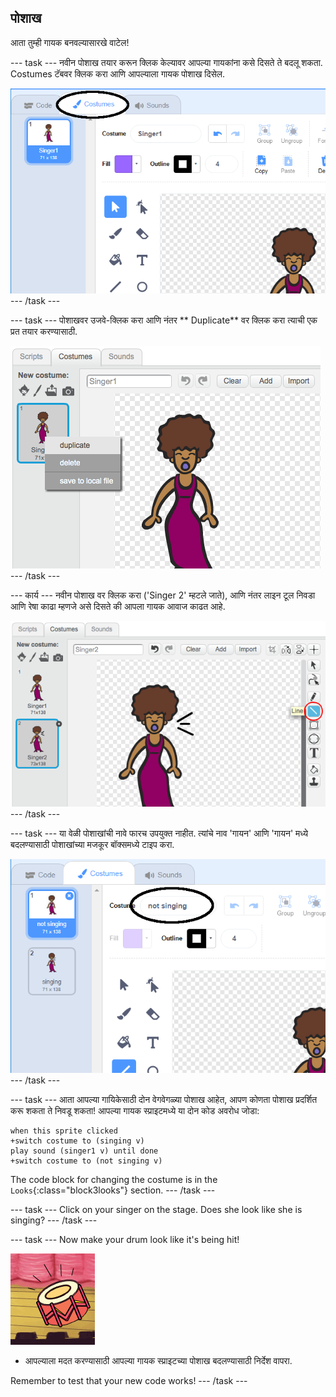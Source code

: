 ## पोशाख

आता तुम्ही गायक बनवल्यासारखे वाटेल!

\--- task \--- नवीन पोशाख तयार करून क्लिक केल्यावर आपल्या गायकांना कसे दिसते ते बदलू शकता. Costumes टॅबवर क्लिक करा आणि आपल्याला गायक पोशाख दिसेल.

![स्क्रीनशॉट](images/band-singer-costume-annotated.png) \--- /task \---

\--- task \--- पोशाखवर उजवे-क्लिक करा आणि नंतर ** Duplicate** वर क्लिक करा त्याची एक प्रत तयार करण्यासाठी.

![स्क्रीनशॉट](images/band-singer-duplicate.png) \--- /task \---

\--- कार्य \--- नवीन पोशाख वर क्लिक करा ('Singer 2' म्हटले जाते), आणि नंतर लाइन टूल निवडा आणि रेषा काढा म्हणजे असे दिसते की आपला गायक आवाज काढत आहे.

![स्क्रीनशॉट](images/band-singer-click.png) \--- /task \---

\--- task \--- या वेळी पोशाखांची नावे फारच उपयुक्त नाहीत. त्यांचे नाव 'गायन' आणि 'गायन' मध्ये बदलण्यासाठी पोशाखांच्या मजकूर बॉक्समध्ये टाइप करा.

![स्क्रीनशॉट](images/band-singer-name-annotated.png) \--- /task \---

\--- task \--- आता आपल्या गायिकेसाठी दोन वेगवेगळ्या पोशाख आहेत, आपण कोणता पोशाख प्रदर्शित करू शकता ते निवडू शकता! आपल्या गायक स्प्राइटमध्ये या दोन कोड अवरोध जोडा:

```blocks3
when this sprite clicked
+switch costume to (singing v)
play sound (singer1 v) until done
+switch costume to (not singing v)
```

The code block for changing the costume is in the `Looks`{:class="block3looks"} section. \--- /task \---

\--- task \--- Click on your singer on the stage. Does she look like she is singing? \--- /task \---

\--- task \--- Now make your drum look like it's being hit!

![screenshot](images/band-drum-final.png)

- आपल्याला मदत करण्यासाठी आपल्या गायक स्प्राइटच्या पोशाख बदलण्यासाठी निर्देश वापरा.

Remember to test that your new code works! \--- /task \---